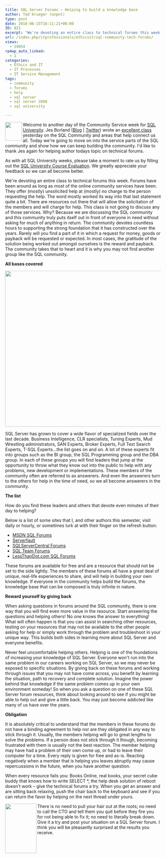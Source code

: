 ```yaml
---
title: SQL Server Forums – Helping to build a knowledge base
author: Ted Krueger (onpnt)
type: post
date: 2010-06-15T16:11:21+00:00
ID: 821
excerpt: "We're devoting an entire class to technical forums this week.  Forums have been around as long as most of the online community services have been.  They offer (mostly) unsolicited help at (mostly) no charge to the person requesting the help.  The word mostly worked its way into that last statement quite a bit.  There are resources out there that will allow the solicitation of the members and will charge for help.  This class is not going to discuss any of those services.  Why?  Because we are discussing the SQL community and this community truly puts itself out in front of everyone in need without asking for much of anything in return."
url: /index.php/itprofessionals/ethicsit/sql-community-tech-forums/
views:
  - 19854
rp4wp_auto_linked:
  - 1
categories:
  - Ethics and IT
  - IT Processes
  - IT Service Management
tags:
  - community
  - forums
  - help
  - sql server
  - sql server 2008
  - sql university

---
```

<div class="image_block">
  <img src="/wp-content/uploads/blogs/ITProfessionals/sqlu_tiny.gif" alt="" title="" width="54" height="60" align="left" />
</div>

Welcome to another day of the Community Service week for [SQL University][1]. Jes Borland ([Blog][2] | [Twitter][3]) wrote an [excellent class][4] yesterday on the SQL Community and areas that help connect us all. Today we're going to move on into the service parts of the SQL community and show how we can keep building the community. I'd like to thank Jes again for helping author todays topic on technical forums. 

As with all SQL University weeks, please take a moment to rate us by filling out the [SQL University Course Evaluation][5]. We greatly appreciate your feedback so we can all become better. 

We're devoting an entire class to technical forums this week. Forums have been around as long as most of the online community services have been. They offer (mostly) unsolicited help at (mostly) no charge to the person requesting the help. The word mostly worked its way into that last statement quite a bit. There are resources out there that will allow the solicitation of the members and will charge for help. This class is not going to discuss any of those services. Why? Because we are discussing the SQL community and this community truly puts itself out in front of everyone in need without asking for much of anything in return. The community devotes countless hours to supporting the strong foundation that it has constructed over the years. Rarely will you find a part of it in which a request for money, goods or payback will be requested or expected. In most cases, the gratitude of the solution being worked out amongst ourselves is the reward and payback. The community takes that to heart and it is why you may not find another group like the SQL community.

**All bases covered**

<div class="image_block">
  <img src="/wp-content/uploads/blogs/ITProfessionals/big _circle.gif" alt="" title="" width="645" height="504" />
</div>

SQL Server has grown to cover a wide flavor of specialized fields over the last decade. Business Intelligence, CLR specialists, Tuning Experts, Mud Wrestling administrators, SAN Experts, Broker Experts, Full Text Search Experts, T-SQL Experts...the list goes on and on. A lot of these experts fit into groups such as the BI group, the SQL Programming group and the DBA group. In each of these groups you will find leaders that jump at the opportunity to throw what they know out into the public to help with any problems, new development or implementations. These members of the community often are referred to as answerers. And even the answerers turn to the others for help in the time of need, so we all become answerers in the community. 

**The list**

How do you find these leaders and others that devote even minutes of their day to helping?

Below is a list of some sites that I, and other authors this semester, visit daily or hourly, or sometimes lurk at with their finger on the refresh button:

  * [MSDN SQL Forums][6]
  * [Serverfault][7]
  * [SQLServerCentral Forums][8]
  * [SQL Team Forums][9]
  * [LessThanDot.com SQL Forums][10]

These forums are available for free and are a resource that should not be set to the side lightly. The members of these forums all have a great deal of unique, real-life experiences to share, and will help in building your own knowledge. If everyone in the community helps build the forums, the knowledge base that can be composed is truly infinite in nature. 

**Reward yourself by giving back**

When asking questions in forums around the SQL community, there is one way that you will find even more value in the resource. Start answering the questions and helping others! No one knows the answer to everything! What will often happen is that you can assist in searching other resources, testing on your resources that may not be available to the other people asking for help or simply work through the problem and troubleshoot in your unique way. This builds both sides in learning more about SQL Server and everyone benefits. 

Never feel uncomfortable helping others. Helping is one of the foundations of increasing your knowledge of SQL Server. Everyone won't run into the same problem in our careers working on SQL Server, so we may never be exposed to specific situations. By giving back on these forums and working through issues that you may not have come across, you benefit by learning the situation, path to recovery and complete solution. Imagine the power behind that knowledge if the same problem comes up in your own environment someday! So when you ask a question on one of these SQL Server forum resources, think about looking around to see if you might be able to help out and give a little back. You may just become addicted like many of us have over the years.

**Obligation**

It is absolutely critical to understand that the members in these forums do not have a binding agreement to help nor are they obligated in any way to stick through it. Usually, the members helping will go to great lengths to solve the problems. If a person does not stick through it though, becoming frustrated with them is usually not the best reaction. The member helping may have had a problem of their own come up, or had to leave their computer for a time. Every reply is given for free and as-is. Reacting negatively when a member that is helping you leaves abruptly may cause repercussions in the future, when you have another question. 

When every resource fails you: Books Online, real books, your secret cube buddy that knows how to write SELECT *, the help desk solution of reboot doesn't work – give the technical forums a try. When you get an answer and are sitting back relaxing, push the chair back to the keyboard and see if you can return the favor by helping on the next thread under yours.

<div class="image_block">
  <img src="/wp-content/uploads/blogs/ITProfessionals/crazy_hair_puller.gif" alt="" title="" width="101" height="160" align="left" />
</div>

There is no need to pull your hair out at the roots; no need to call the CTO and tell them you quit before they fire you for not being able to fix it; no need to literally break down. Give it a try and post your situation on a SQL Server forum. I think you will be pleasantly surprised at the results you receive.

 [1]: http://sqlchicken.com/sql-university
 [2]: http://jesborland.wordpress.com/
 [3]: http://twitter.com/grrl_geek
 [4]: http://jesborland.wordpress.com/2010/06/14/meet-the-sql-server-community/
 [5]: https://spreadsheets.google.com/a/sqlchicken.com/viewform?hl=en&formkey=dDBoSW02QldrTTc2dER3WVZheUlEX3c6MQ#gid=0
 [6]: http://social.msdn.microsoft.com/Forums/en/category/sqlserver/
 [7]: http://serverfault.com/
 [8]: http://www.sqlservercentral.com/Forums/
 [9]: http://www.sqlteam.com/forums/
 [10]: http://forum.lessthandot.com/viewforum.php?f=14&sid=95273364bfa1d4cbee1b6a2bf998431b